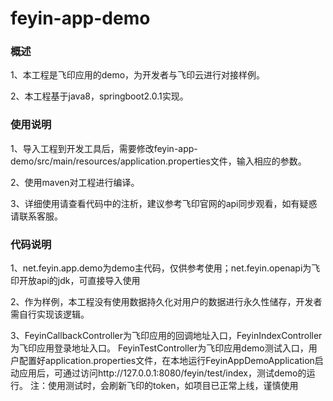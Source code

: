 feyin-app-demo
=====

### 概述
1、本工程是飞印应用的demo，为开发者与飞印云进行对接样例。

2、本工程基于java8，springboot2.0.1实现。


### 使用说明
1、导入工程到开发工具后，需要修改feyin-app-demo/src/main/resources/application.properties文件，输入相应的参数。

2、使用maven对工程进行编译。

3、详细使用请查看代码中的注析，建议参考飞印官网的api同步观看，如有疑惑请联系客服。

### 代码说明
1、net.feyin.app.demo为demo主代码，仅供参考使用；net.feyin.openapi为飞印开放api的jdk，可直接导入使用

2、作为样例，本工程没有使用数据持久化对用户的数据进行永久性储存，开发者需自行实现该逻辑。

3、FeyinCallbackController为飞印应用的回调地址入口，FeyinIndexController为飞印应用登录地址入口。
FeyinTestController为飞印应用demo测试入口，用户配置好application.properties文件，在本地运行FeyinAppDemoApplication启动应用后，可通过访问http://127.0.0.1:8080/feyin/test/index，测试demo的运行。
注：使用测试时，会刷新飞印的token，如项目已正常上线，谨慎使用